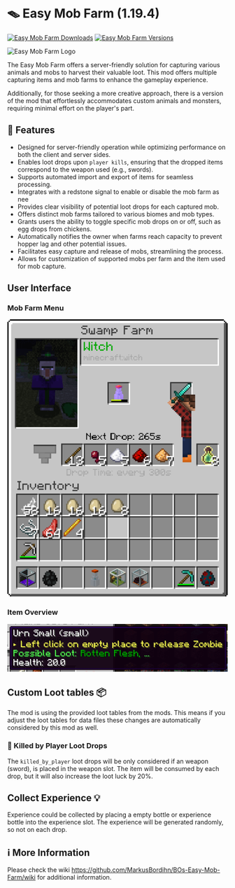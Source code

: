 # 🪤 Easy Mob Farm (1.19.4)

[![Easy Mob Farm Downloads](http://cf.way2muchnoise.eu/full_563464_downloads.svg)](https://www.curseforge.com/minecraft/mc-mods/easy-mob-farm)
[![Easy Mob Farm Versions](http://cf.way2muchnoise.eu/versions/Minecraft_563464_all.svg)](https://www.curseforge.com/minecraft/mc-mods/easy-mob-farm)

![Easy Mob Farm Logo][logo]

The Easy Mob Farm offers a server-friendly solution for capturing various animals and mobs to
harvest their valuable loot.
This mod offers multiple capturing items and mob farms to enhance the gameplay experience.

Additionally, for those seeking a more creative approach, there is a version of the mod that
effortlessly accommodates custom animals and monsters, requiring minimal effort on the player's
part.

## 🔮 Features

- Designed for server-friendly operation while optimizing performance on both the client and server
  sides.
- Enables loot drops upon `player kills`, ensuring that the dropped items correspond to the weapon
  used (e.g., swords).
- Supports automated import and export of items for seamless processing.
- Integrates with a redstone signal to enable or disable the mob farm as nee
- Provides clear visibility of potential loot drops for each captured mob.
- Offers distinct mob farms tailored to various biomes and mob types.
- Grants users the ability to toggle specific mob drops on or off, such as egg drops from chickens.
- Automatically notifies the owner when farms reach capacity to prevent hopper lag and other
  potential issues.
- Facilitates easy capture and release of mobs, streamlining the process.
- Allows for customization of supported mobs per farm and the item used for mob capture.

## User Interface

### Mob Farm Menu

![Example of mob farm menu][mob_menu]

### Item Overview

![Example of item overview][item_overview]

## Custom Loot tables 📦

The mod is using the provided loot tables from the mods.
This means if you adjust the loot tables for data files these changes are automatically considered
by this mod as well.

### 🤺 Killed by Player Loot Drops

The `killed_by_player` loot drops will be only considered if an weapon (sword), is placed in the
weapon slot.
The item will be consumed by each drop, but it will also increase the loot luck by 20%.

## Collect Experience 💡

Experience could be collected by placing a empty bottle or experience bottle into the experience
slot.
The experience will be generated randomly, so not on each drop.

## ℹ️ More Information

Please check the wiki <https://github.com/MarkusBordihn/BOs-Easy-Mob-Farm/wiki> for additional
information.

[item_overview]: examples/item_overview.png

[logo]: wiki/logo_header.png

[mob_menu]: examples/mob_farm_menu.png
